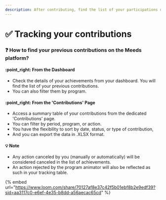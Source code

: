 ```yaml
---
description: After contributing, find the list of your participations on a dedicated page.
---
```


# ✅ Tracking your contributions

### :question: How to find your previous contributions on the Meeds platform?

#### :point\_right: From the Dashboard

* Check the details of your achievements from your dashboard. You will find the list of your previous contributions.&#x20;
* You can also filter them by program.

#### :point\_right: From the 'Contributions' Page

* Access a summary table of your contributions from the dedicated 'Contributions' page.&#x20;
* You can filter by period, program, or action.&#x20;
* You have the flexibility to sort by date, status, or type of contribution,&#x20;
* And you can export the data in .XLSX format.

#### 💡 Note

* Any action canceled by you (manually or automatically) will be considered canceled in the list of achievements.
* An action rejected by the program animator will also be reflected as such in your tracking table.



{% embed url="https://www.loom.com/share/70127af8e37c42f5b01ebf8b2e9edf39?sid=aa3117c0-e6ef-4e35-b8dd-a56aecac65cd" %}
